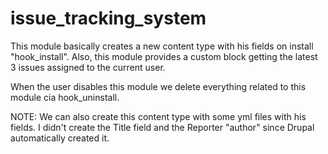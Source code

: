 # issue_tracking_system

This module basically creates a new content type with his fields on install "hook_install".
Also, this module provides a custom block getting the latest 3 issues assigned to the current user.

When the user disables this module we delete everything related to this module cia hook_uninstall.

NOTE: We can also create this content type with some yml files with his fields.
I didn't create the Title field and the Reporter "author" since Drupal automatically created it. 
